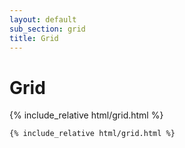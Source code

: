 ```yaml
---
layout: default
sub_section: grid
title: Grid
---
```


# Grid

<div class="site-c-showcase">
{% include_relative html/grid.html %}
</div>

```html
{% include_relative html/grid.html %}
```